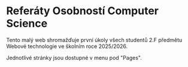 # Referáty Osobností Computer Science

Tento malý web shromažďuje první úkoly všech studentů 2.F předmětu Webové technologie ve školním roce 2025/2026.

Jednotlivé stránky jsou dostupné v menu pod "Pages".
